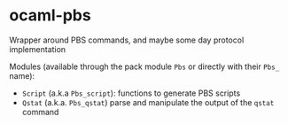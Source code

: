 ocaml-pbs
=========

Wrapper around PBS commands, and maybe some day protocol implementation

Modules (available through the pack module `Pbs` or directly with their `Pbs_` name):

- `Script` (a.k.a `Pbs_script`): functions to generate PBS scripts
- `Qstat` (a.k.a. `Pbs_qstat`) parse and manipulate the output of the `qstat` command

